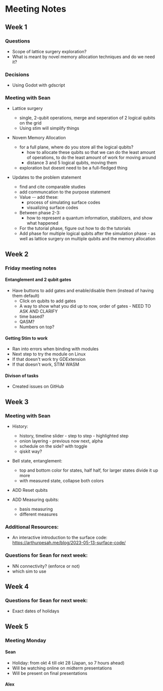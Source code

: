 # Meeting Notes

## Week 1
### Questions
- Scope of lattice surgery exploration?
- What is meant by novel memory allocation techniques and do we need it?

### Decisions
- Using Godot with gdscript

### Meeting with Sean
- Lattice surgery
    - single, 2-qubit operations, merge and seperation of 2 logical qubits on the grid
    - Using stim will simplify things

- Novem Memory Allocation
    - for a full plane, where do you store all the logical qubits?  
        - how to allocate these qubits so that we can do the least amount of operations, to do the least amount of work for moving around
        - distance 3 and 5 logical qubits, moving them
    - exploration but doesnt need to be a full-fledged thing

- Updates to the problem statement
    - find and cite comparable studies
    - add communcation to the purpose statement
    - Value -- add these:
        - process of simulating surface codes
        - visualizing surface codes
    - Between phase 2-3:
        - how to represent a quantum information, stabilizers, and show what happened
    - For the tutorial phase, figure out how to do the tutorials
    - Add phase for multiple logical qubits after the simulation phase - as well as lattice surgery on multiple qubits and the memory allocation



## Week 2

### Friday meeting notes
#### Entanglement and 2 qubit gates
- Have buttons to add gates and enable/disable them (instead of having them default)
    - Click on qubits to add gates
    - A way to show what you did up to now, order of gates - NEED TO ASK AND CLARIFY
     - time based?
     - QASM?
     - Numbers on top?

#### Getting Stim to work
- Ran into errors when binding with modules
- Next step to try the module on Linux
- If that doesn't work try GDExtension
- If that doesn't work, STIM WASM

#### Divison of tasks
- Created issues on GitHub

## Week 3
### Meeting with Sean
- History:
	- history, timeline slider - step to step - highlighted step 
	- onion layering - previous now next, alpha
	- schedule on the side? with toggle
    - qiskit way?
	
- Bell state, entanglement:
	- top and bottom color for states, half half, for larger states divide it up more
	- with measured state, collapse both colors
	
- ADD Reset qubits

- ADD Measuring qubits:
	- basis measuring 
	- different measures
### Additional Resources:
- An interactive introduction to the surface code: https://arthurpesah.me/blog/2023-05-13-surface-code/

### Questions for Sean for next week:
- NN connectivity? (enforce or not)
- which sim to use

## Week 4


### Questions for Sean for next week:
- Exact dates of holidays


## Week 5

### Meeting Monday

#### Sean

- Holiday: from okt 4 till okt 28 (Japan, so 7 hours ahead)
- Will be watching online on midterm presentations
- Will be present on final presentations

#### Alex


